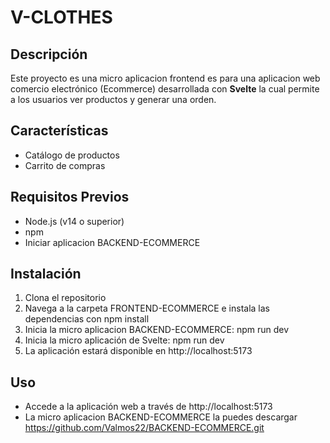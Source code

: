 <h1>V-CLOTHES</h1> 
<h2>Descripción</h2> 
<p>
  Este proyecto es una micro aplicacion frontend es para una aplicacion web comercio 
  electrónico (Ecommerce) desarrollada con <strong>Svelte</strong> la cual permite a los usuarios ver productos y generar una orden.
</p>
<h2>Características</h2> 
<ul>
  <li>Catálogo de productos</li>
  <li>Carrito de compras</li>
</ul>
<h2>Requisitos Previos</h2> 
<ul>
  <li>Node.js (v14 o superior)</li>
  <li>npm</li>
  <li>Iniciar aplicacion BACKEND-ECOMMERCE</li>
</ul>
<h2>Instalación</h2>
<ol>
  <li>Clona el repositorio</li>
  <li>Navega a la carpeta FRONTEND-ECOMMERCE e instala las dependencias con npm install</li>
  <li>Inicia la micro aplicacion BACKEND-ECOMMERCE: npm run dev</li>
  <li>Inicia la micro aplicación de Svelte: npm run dev</li>
  <li>La aplicación estará disponible en http://localhost:5173 </li>
</ol>
<h2>Uso</h2>
<ul>
  <li>Accede a la aplicación web a través de http://localhost:5173</li>
  <li>La micro aplicacion BACKEND-ECOMMERCE la puedes descargar <a href="https://github.com/Valmos22/BACKEND-ECOMMERCE.git" target="_blank">https://github.com/Valmos22/BACKEND-ECOMMERCE.git</a></li>
</ul>
